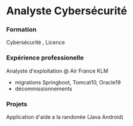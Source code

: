 # Analyste Cybersécurité

### Formation
Cybersécurité , Licence

### Expérience professionelle 
Analyste d'exploitation @ Air France KLM  
- migrations Springboot, Tomcat10, Oracle19
- décommissionnements

### Projets 
Application d'aide a la randonée (Java Android)
